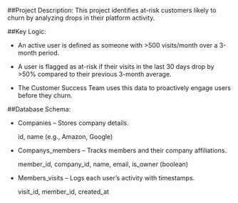 ##Project Description:
This project identifies at-risk customers likely to churn by analyzing drops in their platform activity.

##Key Logic:
- An active user is defined as someone with >500 visits/month over a 3-month period.

- A user is flagged as at-risk if their visits in the last 30 days drop by >50% compared to their previous 3-month average.

- The Customer Success Team uses this data to proactively engage users before they churn.

##Database Schema:
- Companies – Stores company details.

   id, name (e.g., Amazon, Google)

- Companys_members – Tracks members and their company affiliations.

   member_id, company_id, name, email, is_owner (boolean)

- Members_visits – Logs each user’s activity with timestamps.

   visit_id, member_id, created_at
